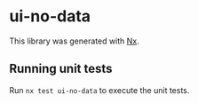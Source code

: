 # ui-no-data

This library was generated with [Nx](https://nx.dev).

## Running unit tests

Run `nx test ui-no-data` to execute the unit tests.
